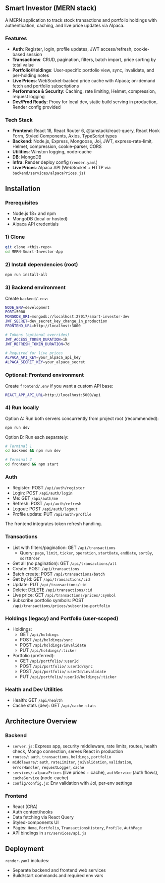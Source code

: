 ## Smart Investor (MERN stack)

A MERN application to track stock transactions and portfolio holdings with authentication, caching, and live price updates via Alpaca.

### Features

- **Auth**: Register, login, profile updates, JWT access/refresh, cookie-based session
- **Transactions**: CRUD, pagination, filters, batch import, price sorting by total value
- **Portfolio/Holdings**: User-specific portfolio view, sync, invalidate, and per-holding notes
- **Live Prices**: WebSocket-backed price cache with Alpaca; on-demand fetch and portfolio subscriptions
- **Performance & Security**: Caching, rate limiting, Helmet, compression, request logging
- **Dev/Prod Ready**: Proxy for local dev, static build serving in production, Render config provided

### Tech Stack

- **Frontend**: React 18, React Router 6, @tanstack/react-query, React Hook Form, Styled Components, Axios, TypeScript types
- **Backend**: Node.js, Express, Mongoose, Joi, JWT, express-rate-limit, Helmet, compression, cookie-parser, CORS
- **Utilities**: Winston logging, node-cache
- **DB**: MongoDB
- **Infra**: Render deploy config (`render.yaml`)
- **Live Prices**: Alpaca API (WebSocket + HTTP via `backend/services/alpacaPrices.js`)

## Installation

### Prerequisites

- Node.js 18+ and npm
- MongoDB (local or hosted)
- Alpaca API credentials

### 1) Clone

```bash
git clone <this-repo>
cd MERN-Smart-Investor-App
```

### 2) Install dependencies (root)

```bash
npm run install-all
```

### 3) Backend environment

Create `backend/.env`:

```bash
NODE_ENV=development
PORT=5000
MONGODB_URI=mongodb://localhost:27017/smart-investor-dev
JWT_SECRET=dev_secret_key_change_in_production
FRONTEND_URL=http://localhost:3000

# Tokens (optional overrides)
JWT_ACCESS_TOKEN_DURATION=1h
JWT_REFRESH_TOKEN_DURATION=7d

# Required for live prices
ALPACA_API_KEY=your_alpaca_api_key
ALPACA_SECRET_KEY=your_alpaca_secret
```

### Optional: Frontend environment

Create `frontend/.env` if you want a custom API base:

```bash
REACT_APP_API_URL=http://localhost:5000/api
```

### 4) Run locally

Option A: Run both servers concurrently from project root (recommended):

```bash
npm run dev
```

Option B: Run each separately:

```bash
# Terminal 1
cd backend && npm run dev

# Terminal 2
cd frontend && npm start
```

### Auth

- Register: POST `/api/auth/register`
- Login: POST `/api/auth/login`
- Me: GET `/api/auth/me`
- Refresh: POST `/api/auth/refresh`
- Logout: POST `/api/auth/logout`
- Profile update: PUT `/api/auth/profile`

The frontend integrates token refresh handling.

### Transactions

- List with filters/pagination: GET `/api/transactions`
  - Query: `page`, `limit`, `ticker`, `operation`, `startDate`, `endDate`, `sortBy`, `sortOrder`
- Get all (no pagination): GET `/api/transactions/all`
- Create: POST `/api/transactions`
- Batch create: POST `/api/transactions/batch`
- Get by id: GET `/api/transactions/:id`
- Update: PUT `/api/transactions/:id`
- Delete: DELETE `/api/transactions/:id`
- Live price: GET `/api/transactions/prices/:symbol`
- Subscribe portfolio symbols: POST `/api/transactions/prices/subscribe-portfolio`

### Holdings (legacy) and Portfolio (user-scoped)

- Holdings:
  - GET `/api/holdings`
  - POST `/api/holdings/sync`
  - POST `/api/holdings/invalidate`
  - PUT `/api/holdings/:ticker`
- Portfolio (preferred):
  - GET `/api/portfolio/:userId`
  - POST `/api/portfolio/:userId/sync`
  - POST `/api/portfolio/:userId/invalidate`
  - PUT `/api/portfolio/:userId/holdings/:ticker`

### Health and Dev Utilities

- Health: GET `/api/health`
- Cache stats (dev): GET `/api/cache-stats`

## Architecture Overview

### Backend

- `server.js`: Express app, security middleware, rate limits, routes, health check, Mongo connection, serves React in production
- `routes/`: `auth`, `transactions`, `holdings`, `portfolio`
- `middleware/`: `auth`, `rateLimiter`, `joiValidation`, `validation`, `errorHandler`, `requestLogger`, `cache`
- `services/`: `alpacaPrices` (live prices + cache), `authService` (auth flows), `cacheService` (node-cache)
- `config/config.js`: Env validation with Joi, per-env settings

### Frontend

- React (CRA)
- Auth context/hooks
- Data fetching via React Query
- Styled-components UI
- Pages: `Home`, `Portfolio`, `TransactionsHistory`, `Profile`, `AuthPage`
- API bindings in `src/services/api.js`

## Deployment

`render.yaml` includes:

- Separate backend and frontend web services
- Build/start commands and required env vars
